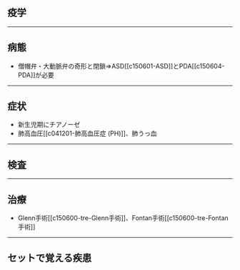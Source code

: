 ## 疫学
---
## 病態
- 僧帽弁・大動脈弁の奇形と閉鎖⇒ASD[[c150601-ASD]]とPDA[[c150604-PDA]]が必要
---
## 症状
- 新生児期にチアノーゼ
- 肺高血圧[[c041201-肺高血圧症 (PH)]]、肺うっ血
---
## 検査
---
## 治療
- Glenn手術[[c150600-tre-Glenn手術]]、Fontan手術[[c150600-tre-Fontan手術]]
---
## セットで覚える疾患
